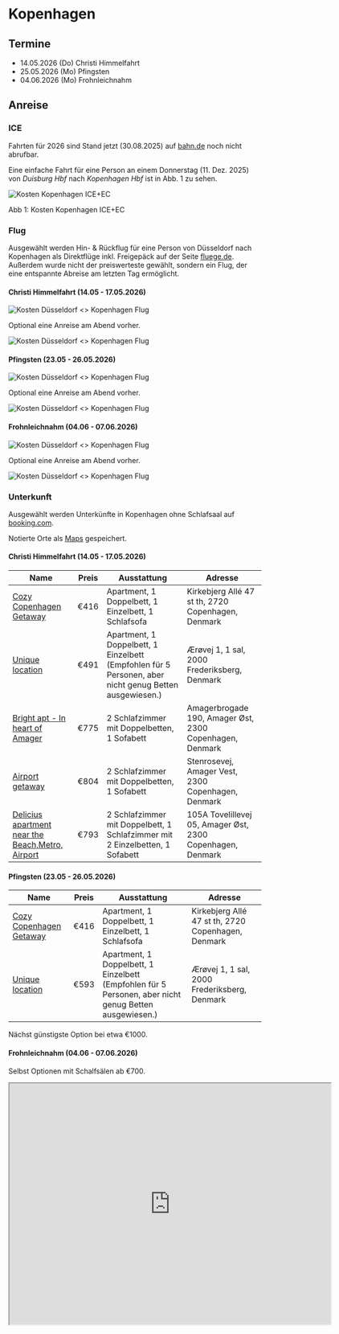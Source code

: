 # Kopenhagen

## Termine

* 14.05.2026 (Do) Christi Himmelfahrt
* 25.05.2026 (Mo) Pfingsten
* 04.06.2026 (Mo) Frohnleichnahm

## Anreise

### ICE

Fahrten für 2026 sind Stand jetzt (30.08.2025) auf [bahn.de](https://www.bahn.de) noch nicht abrufbar.

Eine einfache Fahrt für eine Person an einem Donnerstag (11. Dez. 2025) von *Duisburg Hbf* nach *Kopenhagen Hbf* ist in Abb. 1 zu sehen.

![Kosten Kopenhagen ICE+EC](img/Kopenhagen_ICE_20251211_Do.png)

Abb 1: Kosten Kopenhagen ICE+EC


### Flug

Ausgewählt werden Hin- & Rückflug für eine Person von Düsseldorf nach Kopenhagen als Direktflüge inkl. Freigepäck auf der Seite [fluege.de](https://www.fluege.de). Außerdem wurde nicht der preiswerteste gewählt, sondern ein Flug, der eine entspannte Abreise am letzten Tag ermöglicht.

#### Christi Himmelfahrt (14.05 - 17.05.2026)

![Kosten Düsseldorf <> Kopenhagen Flug](img/Kopenhagen_Flug_20260514-17_DoSo.png)

Optional eine Anreise am Abend vorher.

![Kosten Düsseldorf <> Kopenhagen Flug](img/Kopenhagen_Flug_20260513-17_MiSo.png)

#### Pfingsten (23.05 - 26.05.2026)

![Kosten Düsseldorf <> Kopenhagen Flug](img/Kopenhagen_Flug_20260523-26_SaDi.png)

Optional eine Anreise am Abend vorher.

![Kosten Düsseldorf <> Kopenhagen Flug](img/Kopenhagen_Flug_20260522-26_FrDi.png)

#### Frohnleichnahm (04.06 - 07.06.2026)

![Kosten Düsseldorf <> Kopenhagen Flug](img/Kopenhagen_Flug_20260604-07_DoSo.png)

Optional eine Anreise am Abend vorher.

![Kosten Düsseldorf <> Kopenhagen Flug](img/Kopenhagen_Flug_20260603-07_MiSo.png)

### Unterkunft

Ausgewählt werden Unterkünfte in Kopenhagen ohne Schlafsaal auf [booking.com](https://www.booking.com).

Notierte Orte als [Maps](https://www.google.com/maps/d/edit?mid=1IQ-LfIrXaFurYMmDMT81Bwq7JfBF6n8&ll=55.67789131069193%2C12.569107132083252&z=12) gespeichert.


#### Christi Himmelfahrt (14.05 - 17.05.2026)

| Name | Preis | Ausstattung | Adresse |
|---|---|---|---|
| [Cozy Copenhagen Getaway](https://www.booking.com/hotel/dk/cozy-copenhagen-getaway-kobenhavn.en-gb.html?aid=304142&label=gen173nr-10CAEoggI46AdIM1gEaDuIAQGYATO4ARnIAQ_YAQPoAQH4AQGIAgGoAgG4Avvhy8UGwAIB0gIkOTY5NWY1YmYtYWE5Ni00N2RkLWI4M2MtOWI4MDlmYTZkNDQz2AIB4AIB&sid=6f4c4377b6d7b13e6178aa699d11e583&age=11&all_sr_blocks=1356409801_407941543_5_0_0&checkin=2026-05-14&checkout=2026-05-17&dest_id=-2745636&dest_type=city&dist=0&group_adults=4&group_children=1&hapos=1&highlighted_blocks=1356409801_407941543_5_0_0&hpos=1&matching_block_id=1356409801_407941543_5_0_0&no_rooms=3&req_adults=4&req_age=11&req_children=1&room1=A%2C11&room2=A&room3=A%2CA&sb_price_type=total&sr_order=price&sr_pri_blocks=1356409801_407941543_5_0_0__310500&srepoch=1756557725&srpvid=9201590cea760106&type=total&ucfs=1) | €416 | Apartment, 1 Doppelbett, 1 Einzelbett, 1 Schlafsofa | Kirkebjerg Allé 47 st th, 2720 Copenhagen, Denmark |
| [Unique location](https://www.booking.com/hotel/dk/unique-location.en-gb.html?label=gen173nr-10CAEoggI46AdIM1gEaDuIAQGYATO4ARnIAQ_YAQPoAQH4AQGIAgGoAgG4Avvhy8UGwAIB0gIkOTY5NWY1YmYtYWE5Ni00N2RkLWI4M2MtOWI4MDlmYTZkNDQz2AIB4AIB&sid=6f4c4377b6d7b13e6178aa699d11e583&aid=304142&ucfs=1&arphpl=1&checkin=2026-05-14&checkout=2026-05-17&dest_id=-2745636&dest_type=city&group_adults=4&req_adults=4&no_rooms=3&group_children=1&req_children=1&age=11&req_age=11&hpos=2&hapos=2&sr_order=price&srpvid=9201590cea760106&srepoch=1756557914&all_sr_blocks=1472015001_418542727_5_0_0&highlighted_blocks=1472015001_418542727_5_0_0&matching_block_id=1472015001_418542727_5_0_0&sr_pri_blocks=1472015001_418542727_5_0_0__366390&from=searchresults) | €491 | Apartment, 1 Doppelbett, 1 Einzelbett (Empfohlen für 5 Personen, aber nicht genug Betten ausgewiesen.) | Ærøvej 1, 1 sal, 2000 Frederiksberg, Denmark |
| [Bright apt - In heart of Amager](https://www.booking.com/hotel/dk/unique-location.en-gb.html?label=gen173nr-10CAEoggI46AdIM1gEaDuIAQGYATO4ARnIAQ_YAQPoAQH4AQGIAgGoAgG4Avvhy8UGwAIB0gIkOTY5NWY1YmYtYWE5Ni00N2RkLWI4M2MtOWI4MDlmYTZkNDQz2AIB4AIB&sid=6f4c4377b6d7b13e6178aa699d11e583&aid=304142&ucfs=1&arphpl=1&checkin=2026-05-14&checkout=2026-05-17&dest_id=-2745636&dest_type=city&group_adults=4&req_adults=4&no_rooms=3&group_children=1&req_children=1&age=11&req_age=11&hpos=2&hapos=2&sr_order=price&srpvid=9201590cea760106&srepoch=1756557914&all_sr_blocks=1472015001_418542727_5_0_0&highlighted_blocks=1472015001_418542727_5_0_0&matching_block_id=1472015001_418542727_5_0_0&sr_pri_blocks=1472015001_418542727_5_0_0__366390&from=searchresults) | €775 | 2 Schlafzimmer mit Doppelbetten, 1 Sofabett | Amagerbrogade 190, Amager Øst, 2300 Copenhagen, Denmark |
| [Airport getaway](https://www.booking.com/hotel/dk/airport-getaway.en-gb.html?label=gen173nr-10CAEoggI46AdIM1gEaDuIAQGYATO4ARnIAQ_YAQPoAQH4AQGIAgGoAgG4Avvhy8UGwAIB0gIkOTY5NWY1YmYtYWE5Ni00N2RkLWI4M2MtOWI4MDlmYTZkNDQz2AIB4AIB&sid=6f4c4377b6d7b13e6178aa699d11e583&aid=304142&ucfs=1&arphpl=1&checkin=2026-05-14&checkout=2026-05-17&dest_id=-2745636&dest_type=city&group_adults=4&req_adults=4&no_rooms=3&group_children=1&req_children=1&age=11&req_age=11&hpos=12&hapos=12&sr_order=price&srpvid=9201590cea760106&srepoch=1756557978&all_sr_blocks=1472601102_418601938_6_0_0&highlighted_blocks=1472601102_418601938_6_0_0&matching_block_id=1472601102_418601938_6_0_0&sr_pri_blocks=1472601102_418601938_6_0_0__600000&from=searchresults) | €804 | 2 Schlafzimmer mit Doppelbetten, 1 Sofabett | Stenrosevej, Amager Vest, 2300 Copenhagen, Denmark |
| [Delicius apartment near the Beach,Metro, Airport](https://www.booking.com/hotel/dk/delicius-apartment-near-the-beach-metro-airport.en-gb.html?label=gen173nr-10CAEoggI46AdIM1gEaDuIAQGYATO4ARnIAQ_YAQPoAQH4AQGIAgGoAgG4Avvhy8UGwAIB0gIkOTY5NWY1YmYtYWE5Ni00N2RkLWI4M2MtOWI4MDlmYTZkNDQz2AIB4AIB&sid=6f4c4377b6d7b13e6178aa699d11e583&aid=304142&ucfs=1&arphpl=1&checkin=2026-05-14&checkout=2026-05-17&dest_id=-2745636&dest_type=city&group_adults=4&req_adults=4&no_rooms=3&group_children=1&req_children=1&age=11&req_age=11&hpos=14&hapos=14&sr_order=price&srpvid=9201590cea760106&srepoch=1756557998&all_sr_blocks=931908601_414478492_0_0_0&highlighted_blocks=931908601_414478492_0_0_0&matching_block_id=931908601_414478492_0_0_0&sr_pri_blocks=931908601_414478492_0_0_0__591873&from=searchresults) | €793 | 2 Schlafzimmer mit Doppelbett, 1 Schlafzimmer mit 2 Einzelbetten, 1 Sofabett | 105A Tovelillevej 05, Amager Øst, 2300 Copenhagen, Denmark |

#### Pfingsten (23.05 - 26.05.2026)

| Name | Preis | Ausstattung | Adresse |
|---|---|---|---|
| [Cozy Copenhagen Getaway](https://www.booking.com/hotel/dk/cozy-copenhagen-getaway-kobenhavn.en-gb.html?label=gen173nr-10CAEoggI46AdIM1gEaDuIAQGYATO4ARnIAQ_YAQPoAQH4AQGIAgGoAgG4Avvhy8UGwAIB0gIkOTY5NWY1YmYtYWE5Ni00N2RkLWI4M2MtOWI4MDlmYTZkNDQz2AIB4AIB&sid=6f4c4377b6d7b13e6178aa699d11e583&aid=304142&ucfs=1&arphpl=1&checkin=2026-05-23&checkout=2026-05-26&dest_id=-2745636&dest_type=city&group_adults=4&req_adults=4&no_rooms=3&group_children=1&req_children=1&age=11&req_age=11&hpos=1&hapos=1&sr_order=price&srpvid=4f705a01d4f80182&srepoch=1756558248&all_sr_blocks=1356409801_407941543_5_0_0&highlighted_blocks=1356409801_407941543_5_0_0&matching_block_id=1356409801_407941543_5_0_0&sr_pri_blocks=1356409801_407941543_5_0_0__310500&from=searchresults) | €416 | Apartment, 1 Doppelbett, 1 Einzelbett, 1 Schlafsofa | Kirkebjerg Allé 47 st th, 2720 Copenhagen, Denmark |
| [Unique location](https://www.booking.com/hotel/dk/unique-location.en-gb.html) | €593 | Apartment, 1 Doppelbett, 1 Einzelbett (Empfohlen für 5 Personen, aber nicht genug Betten ausgewiesen.) | Ærøvej 1, 1 sal, 2000 Frederiksberg, Denmark |

Nächst günstigste Option bei etwa €1000.


#### Frohnleichnahm (04.06 - 07.06.2026)

Selbst Optionen mit Schalfsälen ab €700.



 <iframe src="https://www.google.com/maps/d/embed?mid=1IQ-LfIrXaFurYMmDMT81Bwq7JfBF6n8&ehbc=2E312F" width="640" height="480"></iframe>
